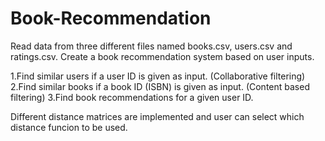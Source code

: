 # Book-Recommendation
Read data from three different files named books.csv, users.csv and ratings.csv. Create a book recommendation system based on user inputs.

1.Find similar users if a user ID is given as input. (Collaborative filtering)
2.Find similar books if a book ID (ISBN) is given as input. (Content based filtering)
3.Find book recommendations for a given user ID.

Different distance matrices are implemented and user can select which distance funcion to be used.
